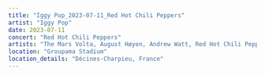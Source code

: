 ```yaml
---
title: "Iggy Pop_2023-07-11_Red Hot Chili Peppers"
artist: "Iggy Pop"
date: 2023-07-11
concert: "Red Hot Chili Peppers"
artists: "The Mars Volta, August Høyen, Andrew Watt, Red Hot Chili Peppers, Blondie, Adekunle GOLD, King Princess, Anna Calvi, Amenra, Dagny, Caballero & JeanJass, Bones of Minerva, ABC, Calexico, Airbourne, Architects, Arctic Monkeys, Ayron Jones, Ana Popovic, Adam Ant, Iggy Pop, Chad Smith, Arooj Aftab, Alter Bridge, Generation Sex, Aphex Twin, Calum Scott, Asking Alexandria, Animotion"
location: "Groupama Stadium"
location_details: "Décines-Charpieu, France"
---
```

